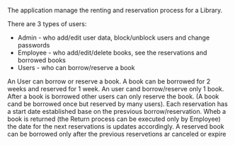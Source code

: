 The application manage the renting and reservation process for a Library.

There are 3 types of users:
  * Admin - who add/edit user data, block/unblock users and change passwords
  * Employee - who add/edit/delete books, see the reservations and borrowed books
  * Users - who can borrow/reserve a book

  An User can borrow or reserve a book. A book can be borrowed for 2 weeks and reserved for 1 week. An user cand borrow/reserve only 1 book. 
  After a book is borrowed other users can only reserve the book. (A book cand be borrowed once but reserved by many users). Each reservation has a start date established base on the presvious borrow/reservation.
  Wheb a book is returned (the Return process can be executed only by Employee) the date for the next reservations is updates accordingly. 
  A reserved book can  be borrowed only after the previous reservetions ar canceled or expire 
        

